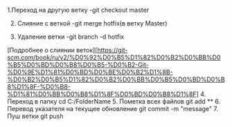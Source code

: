 1.Переход на другую ветку
-git checkout master

2. Слияние с веткой 
-git merge hotfix(в ветку Master)

3. Удаление ветки
-git branch -d hotfix

[Подробнее о слиянии веток][https://git-scm.com/book/ru/v2/%D0%92%D0%B5%D1%82%D0%B2%D0%BB%D0%B5%D0%BD%D0%B8%D0%B5-%D0%B2-Git-%D0%9E%D1%81%D0%BD%D0%BE%D0%B2%D1%8B-%D0%B2%D0%B5%D1%82%D0%B2%D0%BB%D0%B5%D0%BD%D0%B8%D1%8F-%D0%B8-%D1%81%D0%BB%D0%B8%D1%8F%D0%BD%D0%B8%D1%8F]
4. Переход в папку cd C:/FolderName
5. Пометка всех файлов git add **
6. Перевод указателя на текущее обновление git commit -m "message"
7. Пуш ветки git push